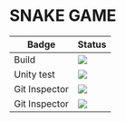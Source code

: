 # SNAKE GAME
| Badge  | Status |
| ------------- | ------------- |
| Build  | ![](https://github.com/sarthaknaithani/C_MiniProject_LTTS/actions/workflows/build.yml/badge.svg)  |
| Unity test  | ![](https://github.com/sarthaknaithani/C_MiniProject_LTTS/actions/workflows/Unity_test.yml/badge.svg)  |
| Git Inspector  | ![](https://github.com/sarthaknaithani/C_MiniProject_LTTS/actions/workflows/git_inspector.yml/badge.svg)  |
| Git Inspector  | ![](https://github.com/sarthaknaithani/C_MiniProject_LTTS/actions/workflows/cpp_check.yml/badge.svg)  |
